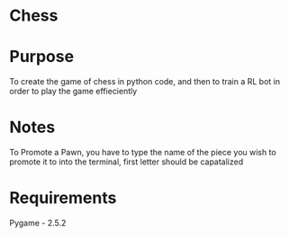 # Chess

# Purpose
To create the game of chess in python code, and then to train a RL bot in order to play the game effieciently 

# Notes
To Promote a Pawn, you have to type the name of the piece you wish to promote it to into the terminal, first letter should be capatalized 

# Requirements
Pygame - 2.5.2
